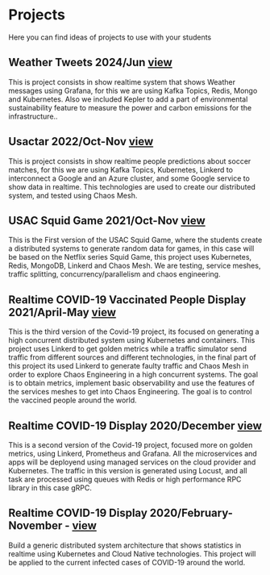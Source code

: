 # Projects
Here you can find ideas of projects to use with your students
## Weather Tweets 2024/Jun [view](project1v6/project1.md)
This is project consists in show realtime system that shows Weather messages using Grafana, for this we are using Kafka Topics, Redis, Mongo and Kubernetes. Also we included Kepler to add a part of environmental sustainability feature to measure the power and carbon emissions for the infrastructure..

## Usactar 2022/Oct-Nov [view](project1v5/project1.md)
This is project consists in show realtime people predictions about soccer matches, for this we are using Kafka Topics, Kubernetes, Linkerd to interconnect a Google and an Azure cluster, and some Google service to show data in realtime. This technologies are used to create our distributed system, and tested using Chaos Mesh.
## USAC Squid Game 2021/Oct-Nov [view](project1v4/project1.md)
This is the First version of the USAC Squid Game, where the students create a distributed systems to generate random data for games, in this case will be based on the Netflix series Squid Game, this project uses Kubernetes, Redis, MongoDB, Linkerd and Chaos Mesh. We are testing, service meshes, traffic splitting, concurrency/parallelism and chaos engineering.


## Realtime COVID-19 Vaccinated People Display 2021/April-May [view](project1v3/project1.md)
This is the third version of the Covid-19 project, its focused on generating a high concurrent distributed system using Kubernetes and containers. This project uses Linkerd to get golden metrics while a traffic simulator send traffic from different sources and different technologies, in the final part of this project its used Linkerd to generate faulty traffic and Chaos Mesh in order to explore Chaos Engineering in a high concurrent systems. The goal is to obtain metrics, implement basic observability and use the features of the services meshes to get into Chaos Engineering. The goal is to control the vaccined people around the world.

## Realtime COVID-19 Display 2020/December [view](project1v2/project1.md)
This is a second version of the Covid-19 project, focused more on golden metrics, using Linkerd, Prometheus and Grafana. All the microservices and apps will be deployend using managed services on the cloud provider and Kubernetes. The traffic in this version is generated using Locust, and all task are processed using queues with Redis or high performance RPC library in this case gRPC.

## Realtime COVID-19 Display 2020/February-November - [view](project1/project1.md)
Build a generic distributed system architecture that shows statistics in realtime using Kubernetes and Cloud Native technologies. This project will be applied to the current infected cases of COVID-19 around the world.
